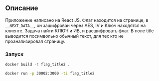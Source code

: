 ## Описание
Приложение написано на React JS. Флаг находится на странице, в `__NEXT_DATA__`, он зашифрован через AES, IV и Ключ находятся на клиенте. Задача найти КЛЮЧ и ИВ, и расшифровать флаг. В поле title выводится посимвольно обычный текст, для тех кто не проанализировал страницу. 

### Запуск

```bash
docker build -t flag_title2 .

docker run -p 30002:3000 -ti flag_title2
```